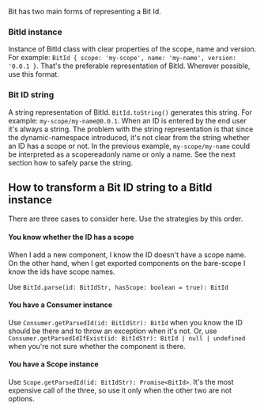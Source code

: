 Bit has two main forms of representing a Bit Id.

### BitId instance
Instance of BitId class with clear properties of the scope, name and version.
For example: `BitId { scope: 'my-scope', name: 'my-name', version: '0.0.1 }`.
That's the preferable representation of BitId. Wherever possible, use this format.

### Bit ID string
A string representation of BitId. `BitId.toString()` generates this string.
For example: `my-scope/my-name@0.0.1`.
When an ID is entered by the end user it's always a string.
The problem with the string representation is that since the dynamic-namespace introduced, it's not clear from the string whether an ID has a scope or not. In the previous example, `my-scope/my-name` could be interpreted as a scopereadonly name or only a name.
See the next section how to safely parse the string.

## How to transform a Bit ID string to a BitId instance
There are three cases to consider here. Use the strategies by this order.

#### You know whether the ID has a scope
When I add a new component, I know the ID doesn't have a scope name.
On the other hand, when I get exported components on the bare-scope I know the ids have scope names.

Use `BitId.parse(id: BitIdStr, hasScope: boolean = true): BitId`

#### You have a Consumer instance

Use `Consumer.getParsedId(id: BitIdStr): BitId` when you know the ID should be there and to throw an exception when it's not.
Or, use `Consumer.getParsedIdIfExist(id: BitIdStr): BitId | null | undefined` when you're not sure whether the component is there.

#### You have a Scope instance

Use `Scope.getParsedId(id: BitIdStr): Promise<BitId>`.
It's the most expensive call of the three, so use it only when the other two are not options.

